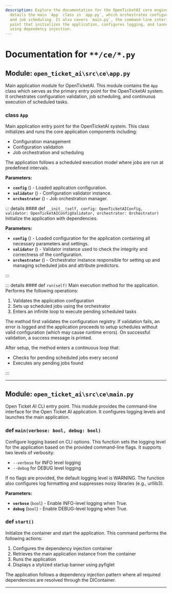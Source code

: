 ```yaml
---
description: Explore the documentation for the OpenTicketAI core engine. This guide
  details the main `App` class in `app.py`, which orchestrates configuration validation
  and job scheduling. It also covers `main.py`, the command-line interface (CLI) entry
  point that initializes the application, configures logging, and launches the system
  using dependency injection.
---
```

# Documentation for `**/ce/*.py`

## Module: `open_ticket_ai\src\ce\app.py`

Main application module for OpenTicketAI.
This module contains the `App` class which serves as the primary entry point
for the OpenTicketAI system. It orchestrates configuration validation, job
scheduling, and continuous execution of scheduled tasks.

### <span style='text-info'>class</span> `App`

Main application entry point for the OpenTicketAI system.
This class initializes and runs the core application components including:
- Configuration management
- Configuration validation
- Job orchestration and scheduling

The application follows a scheduled execution model where jobs are run at
predefined intervals.

**Parameters:**

- **`config`** () - Loaded application configuration.
- **`validator`** () - Configuration validator instance.
- **`orchestrator`** () - Job orchestration manager.


::: details #### <Badge type="info" text="method"/> <span class='text-warning'>def</span> `__init__(self, config: OpenTicketAIConfig, validator: OpenTicketAIConfigValidator, orchestrator: Orchestrator)`
Initialize the application with dependencies.

**Parameters:**

- **`config`** () - Loaded configuration for the application containing all
necessary parameters and settings.
- **`validator`** () - Validator instance used to check the integrity and
correctness of the configuration.
- **`orchestrator`** () - Orchestrator instance responsible for setting up and
managing scheduled jobs and attribute predictors.

:::


::: details #### <Badge type="info" text="method"/> <span class='text-warning'>def</span> `run(self)`
Main execution method for the application.
Performs the following operations:
1. Validates the application configuration
2. Sets up scheduled jobs using the orchestrator
3. Enters an infinite loop to execute pending scheduled tasks

The method first validates the configuration registry. If validation fails,
an error is logged and the application proceeds to setup schedules without
valid configuration (which may cause runtime errors). On successful validation,
a success message is printed.

After setup, the method enters a continuous loop that:
- Checks for pending scheduled jobs every second
- Executes any pending jobs found

:::


---

## Module: `open_ticket_ai\src\ce\main.py`

Open Ticket AI CLI entry point.
This module provides the command-line interface for the Open Ticket AI application.
It configures logging levels and launches the main application.


### <span class='text-warning'>def</span> `main(verbose: bool, debug: bool)`

Configure logging based on CLI options.
This function sets the logging level for the application based on the provided command-line flags.
It supports two levels of verbosity:
- `--verbose` for INFO level logging
- `--debug` for DEBUG level logging

If no flags are provided, the default logging level is WARNING. The function also configures
log formatting and suppresses noisy libraries (e.g., urllib3).

**Parameters:**

- **`verbose`** (`bool`) - Enable INFO-level logging when True.
- **`debug`** (`bool`) - Enable DEBUG-level logging when True.



### <span class='text-warning'>def</span> `start()`

Initialize the container and start the application.
This command performs the following actions:
1. Configures the dependency injection container
2. Retrieves the main application instance from the container
3. Runs the application
4. Displays a stylized startup banner using pyfiglet

The application follows a dependency injection pattern where all required
dependencies are resolved through the DIContainer.



---
